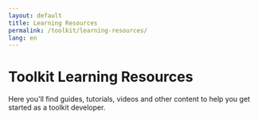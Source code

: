 ```yaml
---
layout: default
title: Learning Resources
permalink: /toolkit/learning-resources/
lang: en
---
```


# Toolkit Learning Resources

Here you'll find guides, tutorials, videos and other content to help you get started as a toolkit developer.
